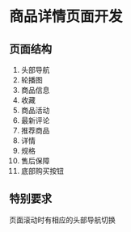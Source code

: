 # 商品详情页面开发

## 页面结构

1. 头部导航
2. 轮播图
3. 商品信息
4. 收藏
5. 商品活动
6. 最新评论
7. 推荐商品
8. 详情
9. 规格
10. 售后保障
11. 底部购买按钮

## 特别要求

页面滚动时有相应的头部导航切换